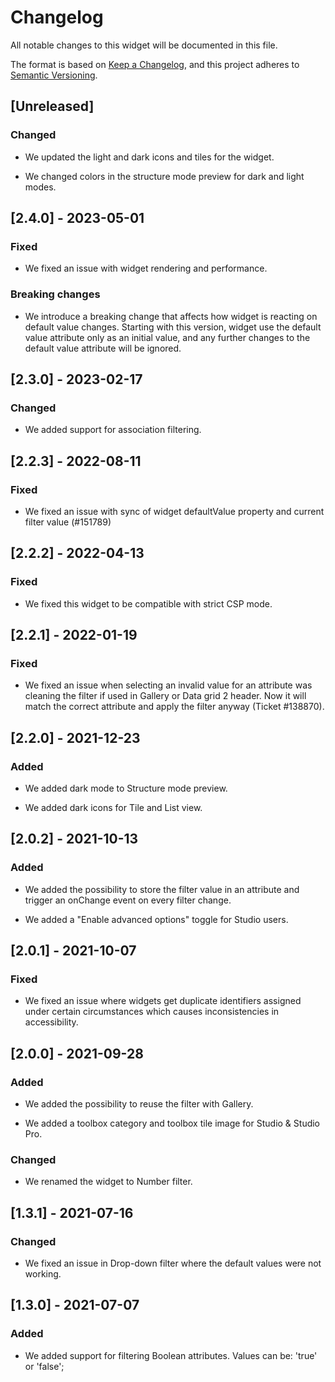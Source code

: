 # Changelog

All notable changes to this widget will be documented in this file.

The format is based on [Keep a Changelog](https://keepachangelog.com/en/1.0.0/), and this project adheres to [Semantic Versioning](https://semver.org/spec/v2.0.0.html).

## [Unreleased]

### Changed

-   We updated the light and dark icons and tiles for the widget.

-   We changed colors in the structure mode preview for dark and light modes.

## [2.4.0] - 2023-05-01

### Fixed

-   We fixed an issue with widget rendering and performance.

### Breaking changes

-   We introduce a breaking change that affects how widget is reacting on default value changes. Starting with this version, widget use the default value attribute only as an initial value, and any further changes to the default value attribute will be ignored.

## [2.3.0] - 2023-02-17

### Changed

-   We added support for association filtering.

## [2.2.3] - 2022-08-11

### Fixed

-   We fixed an issue with sync of widget defaultValue property and current filter value (#151789)

## [2.2.2] - 2022-04-13

### Fixed

-   We fixed this widget to be compatible with strict CSP mode.

## [2.2.1] - 2022-01-19

### Fixed

-   We fixed an issue when selecting an invalid value for an attribute was cleaning the filter if used in Gallery or Data grid 2 header. Now it will match the correct attribute and apply the filter anyway (Ticket #138870).

## [2.2.0] - 2021-12-23

### Added

-   We added dark mode to Structure mode preview.

-   We added dark icons for Tile and List view.

## [2.0.2] - 2021-10-13

### Added

-   We added the possibility to store the filter value in an attribute and trigger an onChange event on every filter change.

-   We added a "Enable advanced options" toggle for Studio users.

## [2.0.1] - 2021-10-07

### Fixed

-   We fixed an issue where widgets get duplicate identifiers assigned under certain circumstances which causes inconsistencies in accessibility.

## [2.0.0] - 2021-09-28

### Added

-   We added the possibility to reuse the filter with Gallery.

-   We added a toolbox category and toolbox tile image for Studio & Studio Pro.

### Changed

-   We renamed the widget to Number filter.

## [1.3.1] - 2021-07-16

### Changed

-   We fixed an issue in Drop-down filter where the default values were not working.

## [1.3.0] - 2021-07-07

### Added

-   We added support for filtering Boolean attributes. Values can be: 'true' or 'false';
